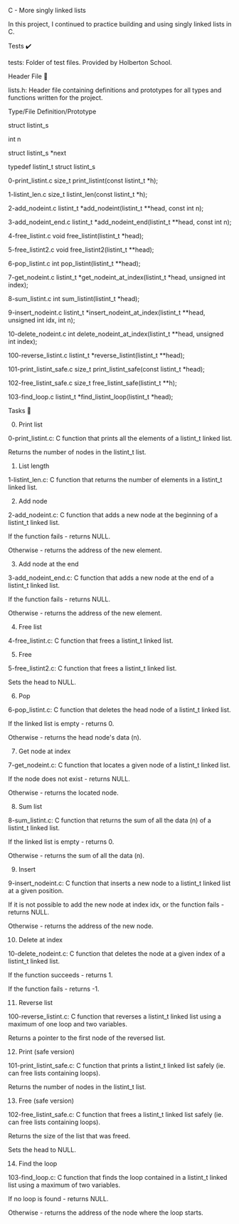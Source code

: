 C - More singly linked lists

In this project, I continued to practice building and using singly linked lists in C.



Tests ✔️

tests: Folder of test files. Provided by Holberton School.

Header File 📁

lists.h: Header file containing definitions and prototypes for all types and functions written for the project.

Type/File	Definition/Prototype

struct listint_s	

int n

struct listint_s *next

typedef listint_t	struct listint_s

0-print_listint.c	size_t print_listint(const listint_t *h);

1-listint_len.c	        size_t listint_len(const listint_t *h);

2-add_nodeint.c	        listint_t *add_nodeint(listint_t **head, const int n);

3-add_nodeint_end.c	listint_t *add_nodeint_end(listint_t **head, const int n);

4-free_listint.c	void free_listint(listint_t *head);

5-free_listint2.c	void free_listint2(listint_t **head);

6-pop_listint.c	        int pop_listint(listint_t **head);

7-get_nodeint.c         listint_t *get_nodeint_at_index(listint_t *head, unsigned int index);

8-sum_listint.c 	int sum_listint(listint_t *head);

9-insert_nodeint.c	listint_t *insert_nodeint_at_index(listint_t **head, unsigned int idx, int n);

10-delete_nodeint.c	int delete_nodeint_at_index(listint_t **head, unsigned int index);

100-reverse_listint.c	listint_t *reverse_listint(listint_t **head);

101-print_listint_safe.c	size_t print_listint_safe(const listint_t *head);

102-free_listint_safe.c 	size_t free_listint_safe(listint_t **h);

103-find_loop.c 	listint_t *find_listint_loop(listint_t *head);

Tasks 📃

0. Print list



0-print_listint.c: C function that prints all the elements of a listint_t linked list.

Returns the number of nodes in the listint_t list.

1. List length



1-listint_len.c: C function that returns the number of elements in a listint_t linked list.

2. Add node



2-add_nodeint.c: C function that adds a new node at the beginning of a listint_t linked list.

If the function fails - returns NULL.

Otherwise - returns the address of the new element.

3. Add node at the end



3-add_nodeint_end.c: C function that adds a new node at the end of a listint_t linked list.

If the function fails - returns NULL.

Otherwise - returns the address of the new element.

4. Free list



4-free_listint.c: C function that frees a listint_t linked list.

5. Free



5-free_listint2.c: C function that frees a listint_t linked list.

Sets the head to NULL.

6. Pop



6-pop_listint.c: C function that deletes the head node of a listint_t linked list.

If the linked list is empty - returns 0.

Otherwise - returns the head node's data (n).

7. Get node at index



7-get_nodeint.c: C function that locates a given node of a listint_t linked list.

If the node does not exist - returns NULL.

Otherwise - returns the located node.

8. Sum list



8-sum_listint.c: C function that returns the sum of all the data (n) of a listint_t linked list.

If the linked list is empty - returns 0.

Otherwise - returns the sum of all the data (n).

9. Insert



9-insert_nodeint.c: C function that inserts a new node to a listint_t linked list at a given position.

If it is not possible to add the new node at index idx, or the function fails - returns NULL.

Otherwise - returns the address of the new node.

10. Delete at index



10-delete_nodeint.c: C function that deletes the node at a given index of a listint_t linked list.

If the function succeeds - returns 1.

If the function fails - returns -1.

11. Reverse list



100-reverse_listint.c: C function that reverses a listint_t linked list using a maximum of one loop and two variables.

Returns a pointer to the first node of the reversed list.

12. Print (safe version)



101-print_listint_safe.c: C function that prints a listint_t linked list safely (ie. can free lists containing loops).

Returns the number of nodes in the listint_t list.

13. Free (safe version)



102-free_listint_safe.c: C function that frees a listint_t linked list safely (ie. can free lists containing loops).

Returns the size of the list that was freed.

Sets the head to NULL.

14. Find the loop



103-find_loop.c: C function that finds the loop contained in a listint_t linked list using a maximum of two variables.

If no loop is found - returns NULL.

Otherwise - returns the address of the node where the loop starts.
